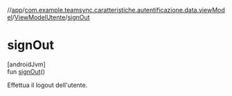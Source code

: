 //[app](../../../index.md)/[com.example.teamsync.caratteristiche.autentificazione.data.viewModel](../index.md)/[ViewModelUtente](index.md)/[signOut](sign-out.md)

# signOut

[androidJvm]\
fun [signOut](sign-out.md)()

Effettua il logout dell'utente.
